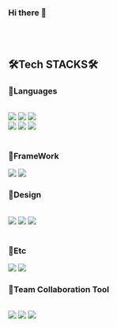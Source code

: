 ### Hi there 👋

<br>
<br>
<div align=left><h2>🛠Tech STACKS🛠</h2></div>
</div>
<div align=left><h3>🧡Languages</h3></div>
<div align=left>
<br>
  <img src="https://img.shields.io/badge/javascript-F7DF1E?style=for-the-badge&logo=javascript&logoColor=black">
  <img src="https://img.shields.io/badge/java-007396?style=for-the-badge&logo=java&logoColor=white">
  <img src="https://img.shields.io/badge/typescript-007396?style=for-the-badge&logo=typescript&logoColor=white">
  <br>
  <img src="https://img.shields.io/badge/python-3776AB?style=for-the-badge&logo=python&logoColor=white">
  <img src="https://img.shields.io/badge/c-A8B9CC?style=for-the-badge&logo=c&logoColor=white">
  <img src="https://img.shields.io/badge/typescript-%23007ACC.svg?style=for-the-badge&logo=typescript&logoColor=white">
<br>
<br>
<div align=left><h3>💙FrameWork</h3></div>
  <img src="https://img.shields.io/badge/react-61DAFB?style=for-the-badge&logo=react&logoColor=black">
  <img src="https://img.shields.io/badge/next-61DAFB?style=for-the-badge&logo=next&logoColor=red">
<div align=left><h3>💛Design</h3></div>
<div align=left>
<br>
  <img src="https://img.shields.io/badge/figma-%23F24E1E.svg?style=for-the-badge&logo=figma&logoColor=white">
  <img src="https://img.shields.io/badge/adobe%20XD-%23FF9A00.svg?style=for-the-badge&logo=adobe%20XD&logoColor=pink">
  <img src="https://img.shields.io/badge/Storybook-%23F24E1E.svg?style=for-the-badge&logo=Storybook&logoColor=yellow">
<br>
<br>
<div align=left><h3>💚Etc</h3></div>
  <img src= "https://img.shields.io/badge/vercel-%23000000.svg?style=for-the-badge&logo=vercel&logoColor=white">
  <img src="https://img.shields.io/badge/netlify-%23000000.svg?style=for-the-badge&logo=netlify&logoColor=#00C7B7">
</div>
<div align=left><h3>💜Team Collaboration Tool</h3></div>
<div align=left>
<br>
 <img src="https://img.shields.io/badge/github-%23121011.svg?style=for-the-badge&logo=github&logoColor=white">
 <img src="https://img.shields.io/badge/Notion-%23121011.svg?style=for-the-badge&logo=Notion&logoColor=yellow">
 <img src="https://img.shields.io/badge/Slack-%23121011.svg?style=for-the-badge&logo=Slack&logoColor=blue">
<br>
<br>
<br>
<br>
<br>
</div>

